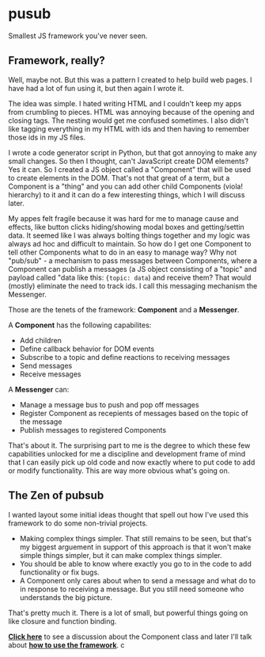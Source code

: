 # pusub
Smallest JS framework you've never seen.

## Framework, really?  
Well, maybe not. But this was a pattern I created to help build web pages. I have had a lot of fun using it, but then again I wrote it. 

The idea was simple. I hated writing HTML and I couldn't keep my apps from crumbling to pieces. HTML was annoying because of the opening and closing tags. The nesting would get me confused sometimes. I also didn't like tagging everything in my HTML with ids and then having to remember those ids in my JS files. 

I wrote a code generator script in Python, but that got annoying to make any small changes. So then I thought, can't JavaScript create DOM elements? Yes it can. So I created a JS object called a "Component" that will be used to create elements in the DOM. That's not that great of a term, but a Component is a "thing" and you can add other child Components (viola! hierarchy) to it and it can do a few interesting things, which I will discuss later.

My appes felt fragile because it was hard for me to manage cause and effects, like button clicks hiding/showing modal boxes and getting/settin data. It seemed like I was always bolting things together and my logic was always ad hoc and difficult to maintain. So how do I get one Component to tell other Components what to do in an easy to manage way? Why not "pub/sub" - a mechanism to pass messages between Components, where a Component can publish a messages (a JS object consisting of a "topic" and payload called "data like this: `{topic: data`) and receive them? That would (mostly) eliminate the need to track ids. I call this messaging mechanism the Messenger.  

Those are the tenets of the framework: **Component** and a **Messenger**.

A **Component** has the following capabilites:
* Add children
* Define callback behavior for DOM events
* Subscribe to a topic and define reactions to receiving messages
* Send messages
* Receive messages

A **Messenger** can:
* Manage a message bus to push and pop off messages
* Register Component as recepients of messages based on the topic of the message
* Publish messages to registered Components

That's about it. The surprising part to me is the degree to which these few capabilities unlocked for me a discipline and development frame of mind that I can easily pick up old code and now exactly where to put code to add or modify functionality. This are way more obvious what's going on. 

## The Zen of pubsub
I wanted layout some initial ideas thought that spell out how I've used this framework to do some non-trivial projects.

* Making complex things simpler. That still remains to be seen, but that's my biggest arguement in support of this approach is that it won't make simple things simpler, but it can make complex things simpler.
* You should be able to know where exactly you go to in the code to add functionality or fix bugs.   
* A Component only cares about when to send a message and what do to in response to receiving a message. But you still need someone who understands the big picture.  

That's pretty much it. There is a lot of small, but powerful things going on like closure and function binding. 

**[Click here](https://github.com/bflanders/pubsub/blob/master/docs/component.md)** to see a discussion about the Component class and later I'll talk about **[how to use the framework](https://github.com/bflanders/pubsub/blob/master/docs/hello_world.md)**.
c
